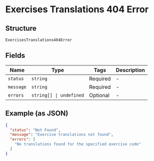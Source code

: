
# Exercises Translations 404 Error

## Structure

`ExercisesTranslations404Error`

## Fields

| Name | Type | Tags | Description |
|  --- | --- | --- | --- |
| `status` | `string` | Required | - |
| `message` | `string` | Required | - |
| `errors` | `string[] \| undefined` | Optional | - |

## Example (as JSON)

```json
{
  "status": "Not Found",
  "message": "Exercise translations not found",
  "errors": [
    "No translations found for the specified exercise code"
  ]
}
```

